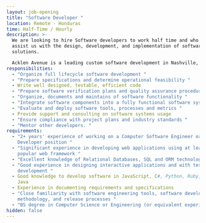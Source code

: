 ```yaml
---
layout: job-opening
title: "Software Developer "
location: Remote - Honduras
time: Half-Time / Hourly
description: >-
  We are looking to hire Software developers to work half time and who will
  assist us with the design, development, and implementation of software
  solutions. 

  Acklen Avenue is a leading custom software development in Nashville, Tennessee. 
responsibilities:
  - "Organize full lifecycle software development "
  - "Prepare specifications and determine operational feasibility "
  - Write well designed, testable, efficient code
  - "Prepare software verification plans and quality assurance procedures "
  - "Organize, documents and maintains of software functionality "
  - "Integrate software components into a fully functional software system "
  - "Evaluate and deploy software tools, processes and metrics "
  - Provide support and consulting on software systems usage
  - "Ensure compliance with project plans and industry standards "
  - "Mentor other developers. "
requirements:
  - "2+ years' experience of working on a Computer Software Engineer or Software
    Developer position "
  - "Significant experience in developing web applications using at least one
    popular web framework "
  - "Excellent knowledge of Relational Databases, SQL and ORM technologies "
  - "Good experience in designing interactive applications and with test-driven
    development "
  - Good knowledge to develop software in JavaScript, C#, Python, Ruby, PHP or
    Java
  - Experience in documenting requirements and specifications
  - "Close familiarity with software engineering tools, software development
    methodology, and release processes "
  - "BS degree in Computer Science or Engineering (or equivalent experience) "
hidden: false
---
```

